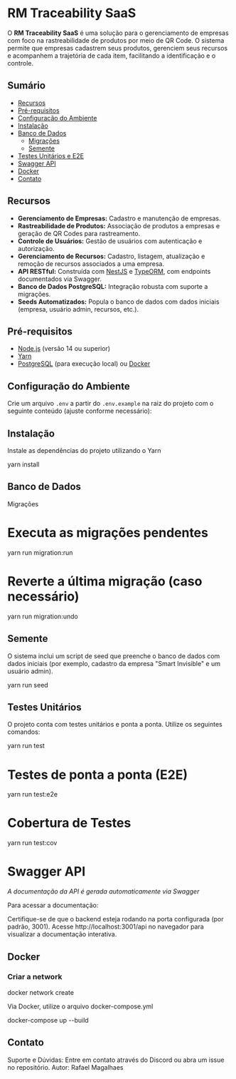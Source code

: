 # RM Traceability SaaS

O **RM Traceability SaaS** é uma solução para o gerenciamento de empresas com foco na rastreabilidade de produtos por meio de QR Code. O sistema permite que empresas cadastrem seus produtos, gerenciem seus recursos e acompanhem a trajetória de cada item, facilitando a identificação e o controle.

## Sumário

- [Recursos](#recursos)
- [Pré-requisitos](#pré-requisitos)
- [Configuração do Ambiente](#configuração-do-ambiente)
- [Instalação](#instalação)
- [Banco de Dados](#banco-de-dados)
  - [Migrações](#migrações)
  - [Semente](#semente)
- [Testes Unitários e E2E](#testes-unitários-e-e2e)
- [Swagger API](#swagger-api)
- [Docker](#docker)
- [Contato](#contato)

## Recursos

- **Gerenciamento de Empresas:** Cadastro e manutenção de empresas.
- **Rastreabilidade de Produtos:** Associação de produtos a empresas e geração de QR Codes para rastreamento.
- **Controle de Usuários:** Gestão de usuários com autenticação e autorização.
- **Gerenciamento de Recursos:** Cadastro, listagem, atualização e remoção de recursos associados a uma empresa.
- **API RESTful:** Construída com [NestJS](https://docs.nestjs.com/) e [TypeORM](https://typeorm.io/), com endpoints documentados via Swagger.
- **Banco de Dados PostgreSQL:** Integração robusta com suporte a migrações.
- **Seeds Automatizados:** Popula o banco de dados com dados iniciais (empresa, usuário admin, recursos, etc.).

## Pré-requisitos

- [Node.js](https://nodejs.org/) (versão 14 ou superior)
- [Yarn](https://yarnpkg.com/)
- [PostgreSQL](https://www.postgresql.org/) (para execução local) ou [Docker](https://www.docker.com/)

## Configuração do Ambiente

Crie um arquivo `.env` a partir do `.env.example` na raiz do projeto com o seguinte conteúdo (ajuste conforme necessário):


## Instalação
Instale as dependências do projeto utilizando o Yarn

yarn install

## Banco de Dados
Migrações

# Executa as migrações pendentes
yarn run migration:run

# Reverte a última migração (caso necessário)
yarn run migration:undo

## Semente
O sistema inclui um script de seed que preenche o banco de dados com dados iniciais (por exemplo, cadastro da empresa "Smart Invisible" e um usuário admin).

yarn run seed

## Testes Unitários
O projeto conta com testes unitários e ponta a ponta. Utilize os seguintes comandos:

yarn run test

# Testes de ponta a ponta (E2E)
yarn run test:e2e

# Cobertura de Testes
yarn run test:cov

# Swagger API

*A documentação da API é gerada automaticamente via Swagger*

Para acessar a documentação:

Certifique-se de que o backend esteja rodando na porta configurada (por padrão, 3001).
Acesse http://localhost:3001/api no navegador para visualizar a documentação interativa.

## Docker

### Criar a network

docker network create

Via Docker, utilize o arquivo docker-compose.yml

docker-compose up --build

## Contato
Suporte e Dúvidas: Entre em contato através do Discord ou abra um issue no repositório.
Autor: Rafael Magalhaes
